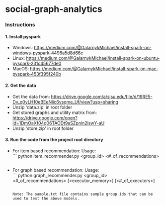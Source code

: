 # social-graph-analytics

### Instructions
#### 1. Install pyspark
  - Windows: https://medium.com/@GalarnykMichael/install-spark-on-windows-pyspark-4498a5d8d66c
  - Linux: https://medium.com/@GalarnykMichael/install-spark-on-ubuntu-pyspark-231c45677de0
  - MacOS: https://medium.com/@GalarnykMichael/install-spark-on-mac-pyspark-453f395f240b

#### 2. Get the data
  - Get the data from: https://drive.google.com/a/sjsu.edu/file/d/19RE5-Dv_q0yLH10eBEeNlic6vsqme_Uf/view?usp=sharing
  - Unzip 'data.zip' in root folder
  - Get stored graphs and utility matrix from: https://drive.google.com/open?id=1DmOaXf04q06TAODt9aSZpnin2lswY-aU
  - Unzip 'store.zip' in root folder

#### 3. Run the code from the project root directory
  - For item based recommendation:
    Usage:<br/> ```
    python item_recommender.py <group_id> <#_of_recommendations>
    ```
    
  - For graph based recommendation:
    Usage:<br/> ```
    python graph_recommender.py <group_id> <#_of_recommendations> [<executor_memory>] [<#_of_executors>]
    ```
    
    Note: The sample.txt file contains sample group ids that can be used to test the above models.
